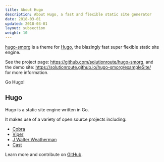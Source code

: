 ```yaml
---
title: About Hugo
description: About Hugo, a fast and flexible static site generator
date: 2018-03-01
updated: 2018-03-01
layout: subsection
weight: 10
---
```


[hugo-smorg](https://solutionroute.github.io/hugo-smorg/) is a theme for
[Hugo](https://gohugo.io/), the blazingly fast super flexible static site
engine.

See the project page: https://github.com/solutionroute/hugo-smorg, and  
the demo site: https://solutionroute.github.io/hugo-smorg/exampleSite/  
for more information.

Go Hugo!

## Hugo
Hugo is a static site engine written in Go.


It makes use of a variety of open source projects including:

* [Cobra](https://github.com/spf13/cobra)
* [Viper](https://github.com/spf13/viper)
* [J Walter Weatherman](https://github.com/spf13/jWalterWeatherman)
* [Cast](https://github.com/spf13/cast)

Learn more and contribute on [GitHub](https://github.com/gohugoio).

